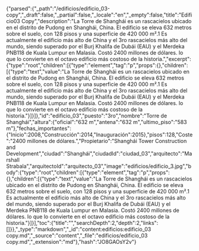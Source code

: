 {"parsed":{"_path":"/edificios/edificio_03-copy","_draft":false,"_partial":false,"_locale":"en","_empty":false,"title":"Edificio03 Copy","description":"La Torre de Shanghái es un rascacielos ubicado en el distrito de Pudong en Shanghái, China.​ El edificio se eleva 632 metros sobre el suelo, con 128 pisos y una superficie de 420 000 m².1​ Es actualmente el edificio más alto de China y el 3ro rascacielos más alto del mundo, siendo superado por el Burj Khalifa de Dubái (EAU) y el Merdeka PNB118 de Kuala Lumpur en Malasia. Costó 2400 millones de dólares. lo que lo convierte en el octavo edificio más costoso de la historia.","excerpt":{"type":"root","children":[{"type":"element","tag":"p","props":{},"children":[{"type":"text","value":"La Torre de Shanghái es un rascacielos ubicado en el distrito de Pudong en Shanghái, China.​ El edificio se eleva 632 metros sobre el suelo, con 128 pisos y una superficie de 420 000 m².1​ Es actualmente el edificio más alto de China y el 3ro rascacielos más alto del mundo, siendo superado por el Burj Khalifa de Dubái (EAU) y el Merdeka PNB118 de Kuala Lumpur en Malasia. Costó 2400 millones de dólares. lo que lo convierte en el octavo edificio más costoso de la historia."}]}]},"id":"edificio_03","puesto":"3ro","nombre":"Torre de Shanghái","altura":{"oficial":"632 m","antena":"632 m","ultimo_piso":"583  m"},"fechas_importantes":{"Inicio":2008,"Construcción":2014,"Inauguración":2015},"pisos":128,"Coste":"2400 millones de dólares.","Propietario":"Shanghái Tower Construction and Development","ciudad":"Shanghái","ciudadId":"ciudad_03","arquitecto":"Marshall Strabala","arquitectoId":"arquitecto_03","image":"edificios/edificio_3.jpg","body":{"type":"root","children":[{"type":"element","tag":"p","props":{},"children":[{"type":"text","value":"La Torre de Shanghái es un rascacielos ubicado en el distrito de Pudong en Shanghái, China.​ El edificio se eleva 632 metros sobre el suelo, con 128 pisos y una superficie de 420 000 m².1​ Es actualmente el edificio más alto de China y el 3ro rascacielos más alto del mundo, siendo superado por el Burj Khalifa de Dubái (EAU) y el Merdeka PNB118 de Kuala Lumpur en Malasia. Costó 2400 millones de dólares. lo que lo convierte en el octavo edificio más costoso de la historia."}]}],"toc":{"title":"","searchDepth":2,"depth":2,"links":[]}},"_type":"markdown","_id":"content:edificios:edificio_03 copy.md","_source":"content","_file":"edificios/edificio_03 copy.md","_extension":"md"},"hash":"JO8GAOsY2v"}